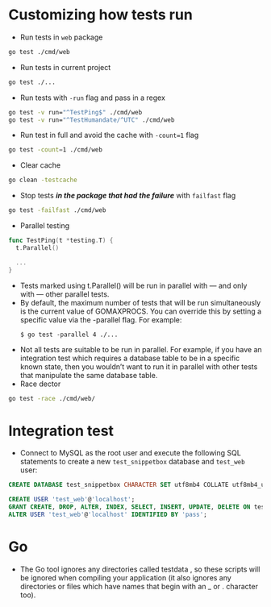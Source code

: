 # Customizing how tests run
- Run tests in `web` package
```bash
go test ./cmd/web
```
- Run tests in current project
```bash
go test ./...
```
- Run tests with `-run` flag and pass in a regex
```bash
go test -v run="^TestPing$" ./cmd/web
go test -v run="^TestHumandate/^UTC" ./cmd/web
```
- Run test in full and avoid the cache with `-count=1` flag
```bash
go test -count=1 ./cmd/web
```
- Clear cache
```bash
go clean -testcache
```
- Stop tests ***in the package that had the failure*** with `failfast` flag
```bash
go test -failfast ./cmd/web
```
- Parallel testing
```go
func TestPing(t *testing.T) {
  t.Parallel()

  ...
}
```
  - Tests marked using t.Parallel() will be run in parallel with — and only with — other
    parallel tests.
  - By default, the maximum number of tests that will be run simultaneously is the current
    value of GOMAXPROCS. You can override this by setting a specific value via the -parallel
    flag. For example:
    ```golang
    $ go test -parallel 4 ./...
    ```
  - Not all tests are suitable to be run in parallel. For example, if you have an integration test
    which requires a database table to be in a specific known state, then you wouldn’t want to
    run it in parallel with other tests that manipulate the same database table.
- Race dector
```bash
go test -race ./cmd/web/
```

# Integration test
- Connect to MySQL as the root user and execute the following SQL statements to create a new `test_snippetbox` database and `test_web` user:
```sql
CREATE DATABASE test_snippetbox CHARACTER SET utf8mb4 COLLATE utf8mb4_unicode_ci;
```

```sql
CREATE USER 'test_web'@'localhost';
GRANT CREATE, DROP, ALTER, INDEX, SELECT, INSERT, UPDATE, DELETE ON test_snippetbox.* TO 'test_web'@'localhost';
ALTER USER 'test_web'@'localhost' IDENTIFIED BY 'pass';
```

# Go
- The Go tool ignores any directories called testdata , so these scripts will be
ignored when compiling your application (it also ignores any directories or files which
have names that begin with an _ or . character too).

